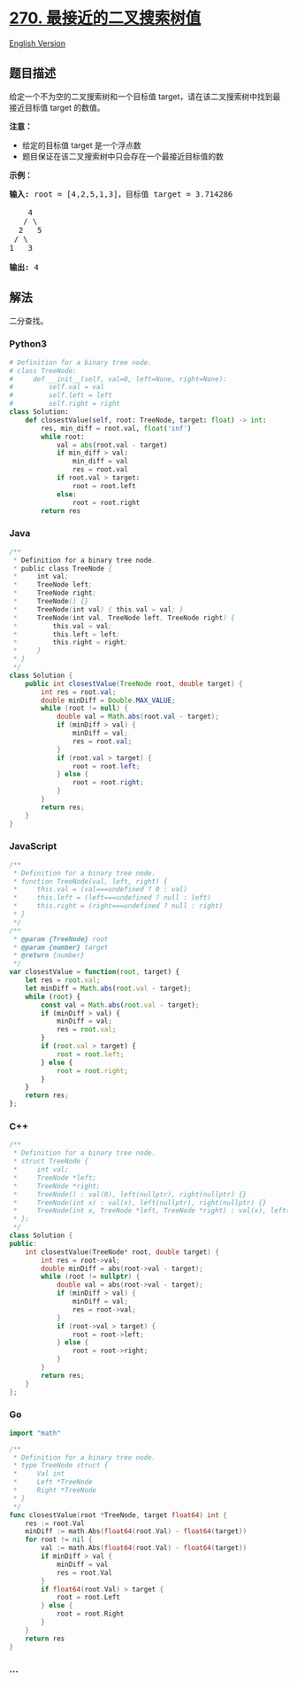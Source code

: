 # [270. 最接近的二叉搜索树值](https://leetcode-cn.com/problems/closest-binary-search-tree-value)

[English Version](https://github.com/yanglr/leetcode-ac/blob/master/assets/0200-0299/0270.Closest%20Binary%20Search%20Tree%20Value/README_EN.md)

## 题目描述

<!-- 这里写题目描述 -->

<p>给定一个不为空的二叉搜索树和一个目标值 target，请在该二叉搜索树中找到最接近目标值 target 的数值。</p>

<p><strong>注意：</strong></p>

<ul>
	<li>给定的目标值 target 是一个浮点数</li>
	<li>题目保证在该二叉搜索树中只会存在一个最接近目标值的数</li>
</ul>

<p><strong>示例：</strong></p>

<pre><strong>输入:</strong> root = [4,2,5,1,3]，目标值 target = 3.714286

    4
   / \
  2   5
 / \
1   3

<strong>输出:</strong> 4
</pre>


## 解法

<!-- 这里可写通用的实现逻辑 -->

二分查找。

<!-- tabs:start -->

### **Python3**

<!-- 这里可写当前语言的特殊实现逻辑 -->

```python
# Definition for a binary tree node.
# class TreeNode:
#     def __init__(self, val=0, left=None, right=None):
#         self.val = val
#         self.left = left
#         self.right = right
class Solution:
    def closestValue(self, root: TreeNode, target: float) -> int:
        res, min_diff = root.val, float('inf')
        while root:
            val = abs(root.val - target)
            if min_diff > val:
                min_diff = val
                res = root.val
            if root.val > target:
                root = root.left
            else:
                root = root.right
        return res
```

### **Java**

<!-- 这里可写当前语言的特殊实现逻辑 -->

```java
/**
 * Definition for a binary tree node.
 * public class TreeNode {
 *     int val;
 *     TreeNode left;
 *     TreeNode right;
 *     TreeNode() {}
 *     TreeNode(int val) { this.val = val; }
 *     TreeNode(int val, TreeNode left, TreeNode right) {
 *         this.val = val;
 *         this.left = left;
 *         this.right = right;
 *     }
 * }
 */
class Solution {
    public int closestValue(TreeNode root, double target) {
        int res = root.val;
        double minDiff = Double.MAX_VALUE;
        while (root != null) {
            double val = Math.abs(root.val - target);
            if (minDiff > val) {
                minDiff = val;
                res = root.val;
            }
            if (root.val > target) {
                root = root.left;
            } else {
                root = root.right;
            }
        }
        return res;
    }
}
```

### **JavaScript**

```js
/**
 * Definition for a binary tree node.
 * function TreeNode(val, left, right) {
 *     this.val = (val===undefined ? 0 : val)
 *     this.left = (left===undefined ? null : left)
 *     this.right = (right===undefined ? null : right)
 * }
 */
/**
 * @param {TreeNode} root
 * @param {number} target
 * @return {number}
 */
var closestValue = function(root, target) {
    let res = root.val;
    let minDiff = Math.abs(root.val - target);
    while (root) {
        const val = Math.abs(root.val - target);
        if (minDiff > val) {
            minDiff = val;
            res = root.val;
        }
        if (root.val > target) {
            root = root.left;
        } else {
            root = root.right;
        }
    }
    return res;
};
```

### **C++**

```cpp
/**
 * Definition for a binary tree node.
 * struct TreeNode {
 *     int val;
 *     TreeNode *left;
 *     TreeNode *right;
 *     TreeNode() : val(0), left(nullptr), right(nullptr) {}
 *     TreeNode(int x) : val(x), left(nullptr), right(nullptr) {}
 *     TreeNode(int x, TreeNode *left, TreeNode *right) : val(x), left(left), right(right) {}
 * };
 */
class Solution {
public:
    int closestValue(TreeNode* root, double target) {
        int res = root->val;
        double minDiff = abs(root->val - target);
        while (root != nullptr) {
            double val = abs(root->val - target);
            if (minDiff > val) {
                minDiff = val;
                res = root->val;
            }
            if (root->val > target) {
                root = root->left;
            } else {
                root = root->right;
            }
        }
        return res;
    }
};
```

### **Go**

```go
import "math"

/**
 * Definition for a binary tree node.
 * type TreeNode struct {
 *     Val int
 *     Left *TreeNode
 *     Right *TreeNode
 * }
 */
func closestValue(root *TreeNode, target float64) int {
	res := root.Val
	minDiff := math.Abs(float64(root.Val) - float64(target))
	for root != nil {
		val := math.Abs(float64(root.Val) - float64(target))
		if minDiff > val {
			minDiff = val
			res = root.Val
		}
		if float64(root.Val) > target {
			root = root.Left
		} else {
			root = root.Right
		}
	}
	return res
}
```

### **...**

```

```

<!-- tabs:end -->
